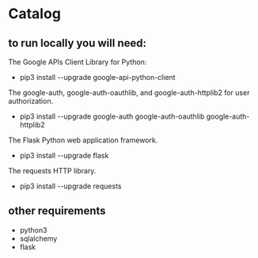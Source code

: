 # Catalog

## to run locally you will need:

The Google APIs Client Library for Python:

* pip3 install --upgrade google-api-python-client

The google-auth, google-auth-oauthlib, and google-auth-httplib2 for user authorization.

* pip3 install --upgrade google-auth google-auth-oauthlib google-auth-httplib2

The Flask Python web application framework.

* pip3 install --upgrade flask

The requests HTTP library.

* pip3 install --upgrade requests


## other requirements
* python3
* sqlalchemy
* flask